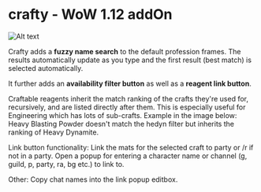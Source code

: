 # crafty - WoW 1.12 addOn 

![Alt text](http://i.imgur.com/wzHbUri.png)

Crafty adds a **fuzzy name search** to the default profession frames. The results automatically update as you type and the first result (best match) is selected automatically.

It further adds an **availability filter button** as well as a **reagent link button**.

Craftable reagents inherit the match ranking of the crafts they're used for, recursively, and are listed directly after them. This is especially useful for Engineering which has lots of sub-crafts. Example in the image below: Heavy Blasting Powder doesn't match the hedyn filter but inherits the ranking of Heavy Dynamite.

Link button functionality:
**<Left Click>** Link the mats for the selected craft to party or /r if not in a party.
**<Right Click>** Open a popup for entering a character name or channel (g, guild, p, party, ra, bg etc.) to link to.

Other:
**<Shift Click>** Copy chat names into the link popup editbox.